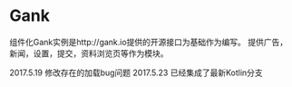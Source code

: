 # Gank
组件化Gank实例是http://gank.io提供的开源接口为基础作为编写。
提供广告，新闻，设置，提交，资料浏览页等作为模块。

2017.5.19 修改存在的加载bug问题
2017.5.23 已经集成了最新Kotlin分支
